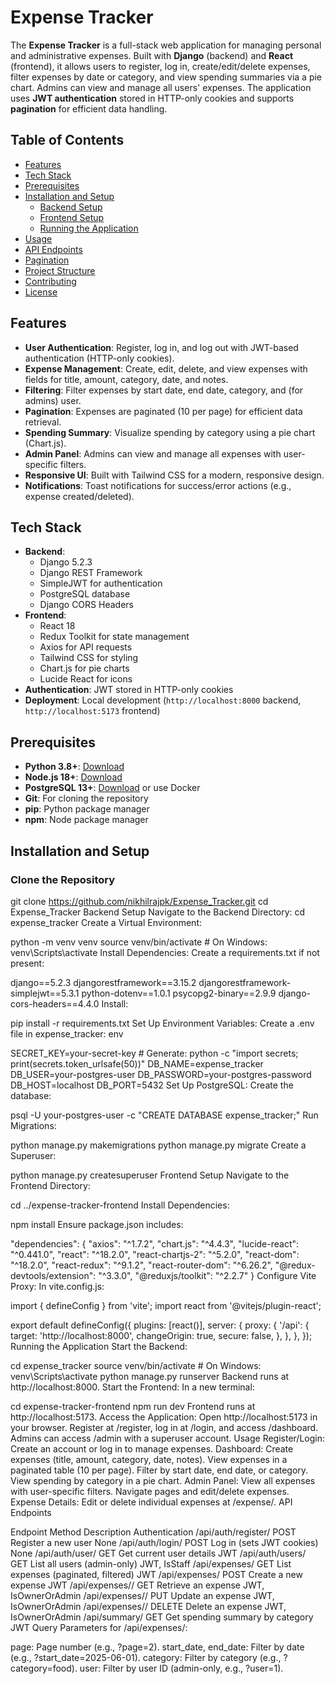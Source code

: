 # Expense Tracker

The **Expense Tracker** is a full-stack web application for managing personal and administrative expenses. Built with **Django** (backend) and **React** (frontend), it allows users to register, log in, create/edit/delete expenses, filter expenses by date or category, and view spending summaries via a pie chart. Admins can view and manage all users' expenses. The application uses **JWT authentication** stored in HTTP-only cookies and supports **pagination** for efficient data handling.

## Table of Contents
- [Features](#features)
- [Tech Stack](#tech-stack)
- [Prerequisites](#prerequisites)
- [Installation and Setup](#installation-and-setup)
  - [Backend Setup](#backend-setup)
  - [Frontend Setup](#frontend-setup)
  - [Running the Application](#running-the-application)
- [Usage](#usage)
- [API Endpoints](#api-endpoints)
- [Pagination](#pagination)
- [Project Structure](#project-structure)
- [Contributing](#contributing)
- [License](#license)

## Features
- **User Authentication**: Register, log in, and log out with JWT-based authentication (HTTP-only cookies).
- **Expense Management**: Create, edit, delete, and view expenses with fields for title, amount, category, date, and notes.
- **Filtering**: Filter expenses by start date, end date, category, and (for admins) user.
- **Pagination**: Expenses are paginated (10 per page) for efficient data retrieval.
- **Spending Summary**: Visualize spending by category using a pie chart (Chart.js).
- **Admin Panel**: Admins can view and manage all expenses with user-specific filters.
- **Responsive UI**: Built with Tailwind CSS for a modern, responsive design.
- **Notifications**: Toast notifications for success/error actions (e.g., expense created/deleted).

## Tech Stack
- **Backend**:
  - Django 5.2.3
  - Django REST Framework
  - SimpleJWT for authentication
  - PostgreSQL database
  - Django CORS Headers
- **Frontend**:
  - React 18
  - Redux Toolkit for state management
  - Axios for API requests
  - Tailwind CSS for styling
  - Chart.js for pie charts
  - Lucide React for icons
- **Authentication**: JWT stored in HTTP-only cookies
- **Deployment**: Local development (`http://localhost:8000` backend, `http://localhost:5173` frontend)

## Prerequisites
- **Python 3.8+**: [Download](https://www.python.org/downloads/)
- **Node.js 18+**: [Download](https://nodejs.org/en/download/)
- **PostgreSQL 13+**: [Download](https://www.postgresql.org/download/) or use Docker
- **Git**: For cloning the repository
- **pip**: Python package manager
- **npm**: Node package manager

## Installation and Setup

### Clone the Repository
git clone https://github.com/nikhilrajpk/Expense_Tracker.git
cd Expense_Tracker
Backend Setup
Navigate to the Backend Directory:
cd expense_tracker
Create a Virtual Environment:

python -m venv venv
source venv/bin/activate  # On Windows: venv\Scripts\activate
Install Dependencies: Create a requirements.txt if not present:

django==5.2.3
djangorestframework==3.15.2
djangorestframework-simplejwt==5.3.1
python-dotenv==1.0.1
psycopg2-binary==2.9.9
django-cors-headers==4.4.0
Install:

pip install -r requirements.txt
Set Up Environment Variables: Create a .env file in expense_tracker:
env

SECRET_KEY=your-secret-key  # Generate: python -c "import secrets; print(secrets.token_urlsafe(50))"
DB_NAME=expense_tracker
DB_USER=your-postgres-user
DB_PASSWORD=your-postgres-password
DB_HOST=localhost
DB_PORT=5432
Set Up PostgreSQL: Create the database:

psql -U your-postgres-user -c "CREATE DATABASE expense_tracker;"
Run Migrations:

python manage.py makemigrations
python manage.py migrate
Create a Superuser:

python manage.py createsuperuser
Frontend Setup
Navigate to the Frontend Directory:

cd ../expense-tracker-frontend
Install Dependencies:

npm install
Ensure package.json includes:

"dependencies": {
  "axios": "^1.7.2",
  "chart.js": "^4.4.3",
  "lucide-react": "^0.441.0",
  "react": "^18.2.0",
  "react-chartjs-2": "^5.2.0",
  "react-dom": "^18.2.0",
  "react-redux": "^9.1.2",
  "react-router-dom": "^6.26.2",
  "@redux-devtools/extension": "^3.3.0",
  "@reduxjs/toolkit": "^2.2.7"
}
Configure Vite Proxy: In vite.config.js:

import { defineConfig } from 'vite';
import react from '@vitejs/plugin-react';

export default defineConfig({
  plugins: [react()],
  server: {
    proxy: {
      '/api': {
        target: 'http://localhost:8000',
        changeOrigin: true,
        secure: false,
      },
    },
  },
});
Running the Application
Start the Backend:

cd expense_tracker
source venv/bin/activate  # On Windows: venv\Scripts\activate
python manage.py runserver
Backend runs at http://localhost:8000.
Start the Frontend: In a new terminal:

cd expense-tracker-frontend
npm run dev
Frontend runs at http://localhost:5173.
Access the Application:
Open http://localhost:5173 in your browser.
Register at /register, log in at /login, and access /dashboard.
Admins can access /admin with a superuser account.
Usage
Register/Login: Create an account or log in to manage expenses.
Dashboard:
Create expenses (title, amount, category, date, notes).
View expenses in a paginated table (10 per page).
Filter by start date, end date, or category.
View spending by category in a pie chart.
Admin Panel:
View all expenses with user-specific filters.
Navigate pages and edit/delete expenses.
Expense Details: Edit or delete individual expenses at /expense/<id>.
API Endpoints

Endpoint	Method	Description	Authentication
/api/auth/register/	POST	Register a new user	None
/api/auth/login/	POST	Log in (sets JWT cookies)	None
/api/auth/user/	GET	Get current user details	JWT
/api/auth/users/	GET	List all users (admin-only)	JWT, IsStaff
/api/expenses/	GET	List expenses (paginated, filtered)	JWT
/api/expenses/	POST	Create a new expense	JWT
/api/expenses/<id>/	GET	Retrieve an expense	JWT, IsOwnerOrAdmin
/api/expenses/<id>/	PUT	Update an expense	JWT, IsOwnerOrAdmin
/api/expenses/<id>/	DELETE	Delete an expense	JWT, IsOwnerOrAdmin
/api/summary/	GET	Get spending summary by category	JWT
Query Parameters for /api/expenses/:

page: Page number (e.g., ?page=2).
start_date, end_date: Filter by date (e.g., ?start_date=2025-06-01).
category: Filter by category (e.g., ?category=food).
user: Filter by user ID (admin-only, e.g., ?user=1).
